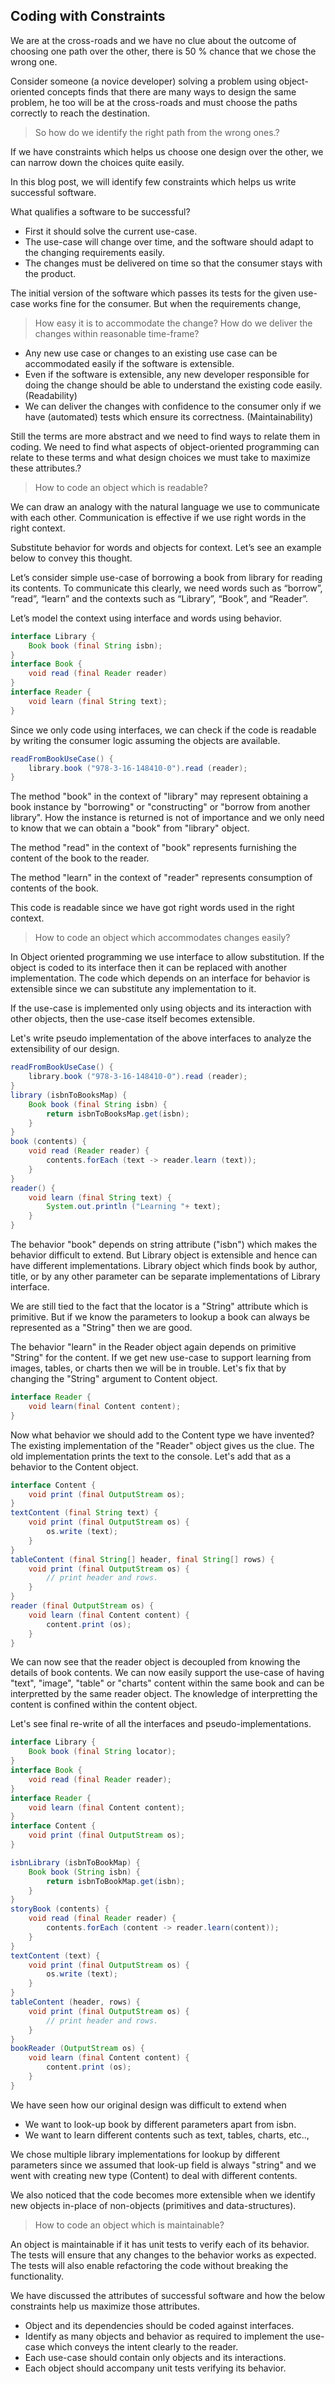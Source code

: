 ## Coding with Constraints

We are at the cross-roads and we have no clue about the outcome of choosing one path over the other, there is 50 % chance that we chose the wrong one. 

Consider someone (a novice developer) solving a problem using object-oriented concepts finds that there are many ways to design the same problem, he too will be at the cross-roads and must choose the paths correctly to reach the destination.

> So how do we identify the right path from the wrong ones.? 

If we have constraints which helps us choose one design over the other, we can narrow down the choices quite easily.

In this blog post, we will identify few constraints which helps us write successful software.

What qualifies a software to be successful? 
- First it should solve the current use-case. 
- The use-case will change over time, and the software should adapt to the changing requirements easily. 
- The changes must be delivered on time so that the consumer stays with the product.

The initial version of the software which passes its tests for the given use-case works fine for the consumer. But when the requirements change, 

> How easy it is to accommodate the change? 
How do we deliver the changes within reasonable time-frame?

- Any new use case or changes to an existing use case can be accommodated easily if the software is extensible. 
- Even if the software is extensible, any new developer responsible for doing the change should be able to understand the existing code easily.(Readability)
- We can deliver the changes with confidence to the consumer only if we have (automated) tests which ensure its correctness. (Maintainability)

Still the terms are more abstract and we need to find ways to relate them in coding. We need to find what aspects of object-oriented programming can relate to these terms and what design choices we must take to maximize these attributes.?

> How to code an object which is readable?

We can draw an analogy with the natural language we use to communicate with each other. Communication is effective if we use right words in the right context. 

Substitute behavior for words and objects for context. Let’s see an example below to convey this thought.

Let’s consider simple use-case of borrowing a book from library for reading its contents. To communicate this clearly, we need words such as “borrow”, “read”, “learn” and the contexts such as “Library”, “Book”, and “Reader”.

Let’s model the context using interface and words using behavior.

```java
interface Library {
    Book book (final String isbn);
}
interface Book {
    void read (final Reader reader)
}
interface Reader {
    void learn (final String text);
}
```

Since we only code using interfaces, we can check if the code is readable by writing the consumer logic assuming the objects are available.

```java
readFromBookUseCase() {
    library.book ("978-3-16-148410-0").read (reader);
}
```
The method "book" in the context of "library" may represent obtaining a book instance by "borrowing" or "constructing" or "borrow from another library". How the instance is returned is not of importance and we only need to know that we can obtain a "book" from "library" object.

The method "read" in the context of "book"  represents furnishing the content of the book to the reader. 

The method "learn" in the context of "reader" represents consumption of contents of the book.

This code is readable since we have got right words used in the right context.

> How to code an object which accommodates changes easily?

In Object oriented programming we use interface to allow substitution. If the object is coded to its interface then it can be replaced with another implementation. The code which depends on an interface for behavior is extensible since we can substitute any implementation to it.

If the use-case is implemented only using objects and its interaction with other objects, then the use-case itself becomes extensible.

Let's write pseudo implementation of the above interfaces to analyze the extensibility of our design.

```java
readFromBookUseCase() {
    library.book ("978-3-16-148410-0").read (reader);
}
library (isbnToBooksMap) {
    Book book (final String isbn) {
        return isbnToBooksMap.get(isbn);
    }
}
book (contents) {
    void read (Reader reader) {
        contents.forEach (text -> reader.learn (text));
    }
}
reader() {
    void learn (final String text) {
        System.out.println ("Learning "+ text);
    }
}
```
The behavior "book" depends on string attribute ("isbn") which makes the behavior difficult to extend. But Library object is extensible and hence can have different implementations. Library object which finds book by author, title, or by any other parameter can be separate implementations of Library interface. 

We are still tied to the fact that the locator is a "String" attribute which is primitive. But if we know the parameters to lookup a book can always be represented as a "String" then we are good. 

The behavior "learn" in the Reader object again depends on primitive "String" for the content. If we get new use-case to support learning from images, tables, or charts then we will be in trouble. Let's fix that by changing the "String" argument to Content object.

```java
interface Reader {
    void learn(final Content content);
}
```
Now what behavior we should add to the Content type we have invented? The existing implementation of the "Reader" object gives us the clue. The old implementation prints the text to the console. Let's add that as a behavior to the Content object.

```java 
interface Content {
    void print (final OutputStream os);
}
textContent (final String text) {
    void print (final OutputStream os) {
        os.write (text);
    }
}
tableContent (final String[] header, final String[] rows) {
    void print (final OutputStream os) {
        // print header and rows.
    }
}
reader (final OutputStream os) {
    void learn (final Content content) {
        content.print (os);
    }
}
```
We can now see that the reader object is decoupled from knowing the details of book contents. We can now easily support the use-case of having "text", "image", "table" or "charts" content within the same book and can be interpretted by the same reader object. The knowledge of interpretting the content is confined within the content object.

Let's see final re-write of all the interfaces and pseudo-implementations.

```java
interface Library {
    Book book (final String locator);
}
interface Book {
    void read (final Reader reader);
}
interface Reader {
    void learn (final Content content);
}
interface Content {
    void print (final OutputStream os);
}

isbnLibrary (isbnToBookMap) {
    Book book (String isbn) {
        return isbnToBookMap.get(isbn);
    }
}
storyBook (contents) {
    void read (final Reader reader) {
        contents.forEach (content -> reader.learn(content));
    }
}
textContent (text) {
    void print (final OutputStream os) {
        os.write (text);
    }
}
tableContent (header, rows) {
    void print (final OutputStream os) {
        // print header and rows.
    }
}
bookReader (OutputStream os) {
    void learn (final Content content) {
        content.print (os);
    }
}
```

We have seen how our original design was difficult to extend when
- We want to look-up book by different parameters apart from isbn.
- We want to learn different contents such as text, tables, charts, etc..,

We chose multiple library implementations for lookup by different parameters since we assumed that look-up field is always "string" and we went with creating new type (Content) to deal with different contents.

We also noticed that the code becomes more extensible when we identify new objects in-place of non-objects (primitives and data-structures).

> How to code an object which is maintainable?

An object is maintainable if it has unit tests to verify each of its behavior. The tests will ensure that any changes to the behavior works as expected. The tests will also enable refactoring the code without breaking the functionality. 

We have discussed the attributes of successful software and how the below constraints help us maximize those attributes.
- Object and its dependencies should be coded against interfaces.
- Identify as many objects and behavior as required to implement the use-case which conveys the intent clearly to the reader.
- Each use-case should contain only objects and its interactions.
- Each object should accompany unit tests verifying its behavior.